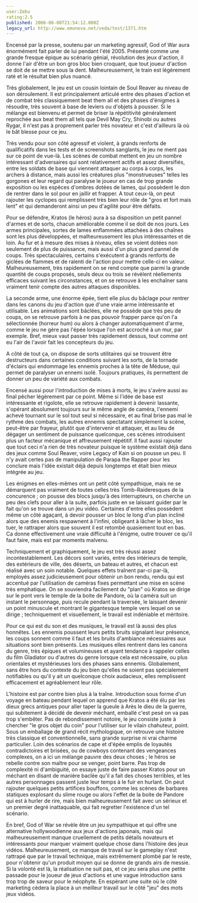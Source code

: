 ```yaml
---
user:Zebu
rating:2.5
published: 2006-06-08T21:54:12.000Z
legacy_url: http://www.emunova.net/veda/test/1371.htm
---
```

Encensé par la presse, soutenu par un marketing agressif, God of War aura énormément fait parler de lui pendant l'été 2005\. Présenté comme une grande fresque épique au scénario génial, révolution des jeux d'action, il donne l'air d'être un bon gros bloc bien croquant, que tout joueur d'action se doit de se mettre sous la dent. Malheureusement, le train est légèrement raté et le résultat bien plus nuancé.  

  

Très globalement, le jeu est un cousin lointain de Soul Reaver au niveau de son déroulement. Il est principalement articulé entre des phases d'action et de combat très classiquement beat them all et des phases d'énigmes à résoudre, très souvent à base de leviers ou d'objets à pousser. Si le mélange est bienvenu et permet de briser la répétitivité généralement reprochée aux beat them all tels que Devil May Cry, Shinobi ou autres Rygar, il n'est pas à proprement parler très novateur et c'est d'ailleurs là où le bât blesse pour ce jeu.  

  

Très vendu pour son côté agressif et violent, à grands renforts de qualificatifs dans les tests et de screenshots sanglants, le jeu ne ment pas sur ce point de vue-là. Les scènes de combat mettent en jeu un nombre intéressant d'adversaires qui sont relativement actifs et assez diversifiés, entre les soldats de base qui viennent attaquer au corps à corps, les archers à distance, mais aussi les créatures plus "monstrueuses" telles les gorgones et leur regard qui paralyse le joueur en cas de trop grande exposition ou les espèces d'ombres dotées de lames, qui possèdent le don de rentrer dans le sol pour en jaillir et frapper. A tout ceux-là, on peut rajouter les cyclopes qui remplissent très bien leur rôle de "gros et fort mais lent" et qui demanderont ainsi un peu d'agilité pour être défaits.  

  

Pour se défendre, Kratos (le héros) aura à sa disposition un petit pannel d'armes et de sorts, chacun améliorable comme il se doit de nos jours. Les armes principales, sortes de lames enflammées attachées à des chaînes sont les plus développées, et malheureusement les plus intéressantes et de loin. Au fur et à mesure des mises à niveau, elles se voient dotées non seulement de plus de puissance, mais aussi d'un plus grand pannel de coups. Très spectaculaires, certains s'exécutent à grands renforts de giclées de flammes et de ralenti de l'action pour mettre celle-ci en valeur. Malheureusement, très rapidement on se rend compte que parmi la grande quantité de coups proposés, seuls deux ou trois se révèlent réellements efficaces suivant les circonstances, et on se retrouve à les enchaîner sans vraiment tenir compte des autres attaques disponibles.  

  

La seconde arme, une énorme épée, tient elle plus du bâclage pour rentrer dans les canons du jeu d'action que d'une vraie arme intéressante et utilisable. Les animations sont bâclées, elle ne possède que très peu de coups, on se retrouve parfois à ne pas pouvoir frapper parce qu'on l'a sélectionnée (horreur hum) ou alors à changer automatiquement d'arme, comme le jeu ne gère pas l'épée lorsque l'on est accroché à un mur, par exemple. Bref, mieux vaut passer très rapidement dessus, tout comme ont eu l'air de l'avoir fait les concepteurs du jeu.  

  

A côté de tout ça, on dispose de sorts utilitaires qui se trouvent être destructeurs dans certaines conditions suivant les sorts, de la tornade d'éclairs qui endommage les ennemis proches à la tête de Méduse, qui permet de paralyser un ennemi isolé. Toujours pratiques, ils permettent de donner un peu de variété aux combats.  

  

Encensé aussi pour l'introduction de mises à morts, le jeu s'avère aussi au final pêcher légèrement par ce point. Même si l'idée de base est intéressante et rigolote, elle se retrouve rapidement à devenir lassante, s'opérant absolument toujours sur le même angle de caméra, l'ennemi achevé tournant sur le sol tout seul si nécessaire, et au final brise pas mal le rythme des combats, les autres ennemis spectatant simplement la scène, peut-être par frayeur, plutôt que d'intervenir et attaquer, et au lieu de dégager un sentiment de puissance quelconque, ces scènes introduisent plus un facteur mécanique et affreusement répétitif. Il faut aussi rajouter que tout ceci n'a rien de très novateur puisque le système existait déjà dans des jeux comme Soul Reaver, voire Legacy of Kain si on pousse un peu. Il n'y avait certes pas de manipulation de Parapa the Rapper pour les conclure mais l'idée existait déjà depuis longtemps et était bien mieux intégrée au jeu.  

  

Les énigmes en elles-mêmes ont un petit côté sympathique, mais ne se démarquent pas vraiment de toutes celles très Tomb-Raideresques de la concurence ; on pousse des blocs jusqu'à des interrupteurs, on cherche un peu des clefs pour aller à la suite, parfois juste en se laissant guider par le fait qu'on se trouve dans un jeu vidéo. Certaines d'entre elles possèdent même un côté agaçant, à devoir pousser un bloc le long d'un plan incliné alors que des enemis respawnent à l'infini, obligeant à lâcher le bloc, les tuer, le rattraper alors que souvent il est retombé quasiement tout en bas. Ca donne effectivement une vraie difficulté à l'énigme, outre trouver ce qu'il faut faire, mais est par moments malvenu.  

  

Techniquement et graphiquement, le jeu est très réussi assez incontestablement. Les décors sont variés, entre des intérieurs de temple, des extérieurs de ville, des déserts, un bateau et autres, et chacun est réalisé avec un soin notable. Quelques effets traînent par-ci par-là, employés assez judicieusement pour obtenir un bon rendu, rendu qui est accentué par l'utilisation de caméras fixes permettant une mise en scène très emphatique. On se souviendra facilement du "plan" où Kratos se dirige sur le pont vers le temple de la boite de Pandore, où la caméra suit un instant le personnage, puis recule pendant la traversée, le laissant devenir un point minuscule et montrant le gigantesque temple vers lequel on se dirige ; techniquement et visuellement, le travail est indéniable et méritoire.  

  

Pour ce qui est du son et des musiques, le travail est là aussi des plus honnêtes. Les ennemis poussent leurs petits bruits signalant leur présence, les coups sonnent comme il faut et les bruits d'ambiance nécessaires aux situations sont bien présents. Les musiques elles rentrent dans les canons du genre, très épiques et volumineuses et ayant tendance à rappeler celles du film Gladiator ou d'autres du genre lorsque cela est nécessaire, ou plus orientales et mystérieuses lors des phases sans ennemis. Globalement, sans être hors du contexte du jeu bien qu'elles ne soient pas spécialement notifiables ou qu'il y ait un quelconque choix audacieux, elles remplissent efficacement et agréablement leur rôle.  

  

L'histoire est par contre bien plus à la traîne. Introduction sous forme d'un voyage en bateau pendant lequel on apprend que Kratos a été élu par les dieux grecs antiques pour aller taper la gueule à Arès le dieu de la guerre, qui subitement à décidé de devenir méchant, emballé c'est pesé on va pas trop s'embêter. Pas de rebondissement notoire, le jeu consiste juste à chercher "le gros objet du coin" pour l'utiliser sur le vilain chahuteur, point. Sous un emballage de grand récit mythologique, on retrouve une histoire très classique et conventionnelle, sans grande surprise ni vrai charme particulier. Loin des scénarios de cape et d'épée emplis de loyautés contradictoires et brisées, ou de cowboys contenant des vengeances complexes, on a ici un mélange pauvre des deux choses ; le héros se rebelle contre son maître pour se venger, point barre. Pas trop de complexité ni d'ambiguité, on essaye juste de faire passer Kratos pour un méchant en disant de manière baclée qu'il a fait des choses terribles, et les autres personnages passent juste leur temps à le fuir en hurlant. On peut rajouter quelques petits artifices bouffons, comme les scènes de barbares statiques explosant du slime rouge ou alors l'effet de la boite de Pandore qui est à hurler de rire, mais bien malheureusement fait avec un sérieux et un premier degré inattaquable, qui fait regretter l'existence d'un tel scénario.  

  

En bref, God of War se révèle être un jeu sympathique et qui offre une alternative hollywoodienne aux jeux d'actions japonais, mais qui malheureusement manque cruellement de petits détails novateurs et intéressants pour marquer vraiment quelque chose dans l'histoire des jeux vidéos. Malheureusement, ce manque de travail sur le gameplay n'est rattrapé que par le travail technique, mais extrêmement plombé par le reste, pour n'obtenir qu'un produit moyen qui se donne de grands airs de messie. Si la volonté est là, la réalisation ne suit pas, et ce jeu sera plus une petite passade pour le joueur de jeux d'actions et une vague introduction sans trop trop de saveur pour le néophyte. En espérant une suite où le côté marketing cèdera la place à un meilleur travail sur le côté "jeu" des mots jeux vidéos.